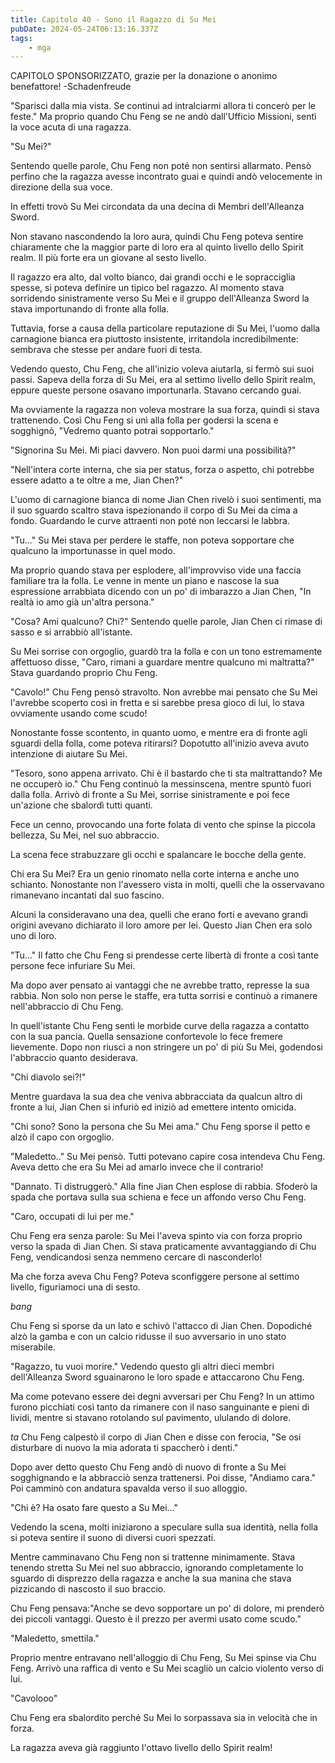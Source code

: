 ```yaml
---
title: Capitolo 40 - Sono il Ragazzo di Su Mei
pubDate: 2024-05-24T06:13:16.337Z
tags:
    - mga
---
```



CAPITOLO SPONSORIZZATO, grazie per la donazione o anonimo benefattore!
-Schadenfreude


"Sparisci dalla mia vista. Se continui ad intralciarmi allora ti concerò per le feste." Ma proprio quando Chu Feng se ne andò dall'Ufficio Missioni, sentì la voce acuta di una ragazza.


"Su Mei?"


Sentendo quelle parole, Chu Feng non poté non sentirsi allarmato. Pensò perfino che la ragazza avesse incontrato guai e quindi andò velocemente in direzione della sua voce.


In effetti trovò Su Mei circondata da una decina di Membri dell'Alleanza Sword.


Non stavano nascondendo la loro aura, quindi Chu Feng poteva sentire chiaramente che la maggior parte di loro era al quinto livello dello Spirit realm. Il più forte era un giovane al sesto livello.


Il ragazzo era alto, dal volto bianco, dai grandi occhi e le sopracciglia spesse, si poteva definire un tipico bel ragazzo. Al momento stava sorridendo sinistramente verso Su Mei e il gruppo dell'Alleanza Sword la stava importunando di fronte alla folla.


Tuttavia, forse a causa della particolare reputazione di Su Mei, l'uomo dalla carnagione bianca era piuttosto insistente, irritandola incredibilmente: sembrava che stesse per andare fuori di testa.


Vedendo questo, Chu Feng, che all'inizio voleva aiutarla, si fermò sui suoi passi. Sapeva della forza di Su Mei, era al settimo livello dello Spirit realm, eppure queste persone osavano importunarla. Stavano cercando guai.


Ma ovviamente la ragazza non voleva mostrare la sua forza, quindi si stava trattenendo. Così Chu Feng si unì alla folla per godersi la scena e sogghignò, "Vedremo quanto potrai sopportarlo."


"Signorina Su Mei. Mi piaci davvero. Non puoi darmi una possibilità?"


"Nell'intera corte interna, che sia per status, forza o aspetto, chi potrebbe essere adatto a te oltre a me, Jian Chen?"


L'uomo di carnagione bianca di nome Jian Chen rivelò i suoi sentimenti, ma il suo sguardo scaltro stava ispezionando il corpo di Su Mei da cima a fondo. Guardando le curve attraenti non poté non leccarsi le labbra.


"Tu..."  Su Mei stava per perdere le staffe, non poteva sopportare che qualcuno la importunasse in quel modo.


Ma proprio quando stava per esplodere, all'improvviso vide una faccia familiare tra la folla. Le venne in mente un piano e nascose la sua espressione arrabbiata dicendo con un po' di imbarazzo a Jian Chen, "In realtà io amo già un'altra persona."


"Cosa? Ami qualcuno? Chi?" Sentendo quelle parole, Jian Chen ci rimase di sasso e si arrabbiò all'istante.


Su Mei sorrise con orgoglio, guardò tra la folla e con un tono estremamente affettuoso disse,
"Caro, rimani a guardare mentre qualcuno mi maltratta?" Stava guardando proprio Chu Feng.


"Cavolo!" Chu Feng pensò stravolto. Non avrebbe mai pensato che Su Mei l'avrebbe scoperto così in fretta e si sarebbe presa gioco di lui, lo stava ovviamente usando come scudo!


Nonostante fosse scontento, in quanto uomo, e mentre era di fronte agli sguardi della folla, come poteva ritirarsi? Dopotutto all'inizio aveva avuto intenzione di aiutare Su Mei.


"Tesoro, sono appena arrivato. Chi è il bastardo che ti sta maltrattando? Me ne occuperò io." Chu Feng continuò la messinscena, mentre spuntò fuori dalla folla. Arrivò di fronte a Su Mei, sorrise sinistramente e poi fece un'azione che sbalordì tutti quanti.


Fece un cenno, provocando una forte folata di vento che spinse la piccola bellezza, Su Mei, nel suo abbraccio.


La scena fece strabuzzare gli occhi e spalancare le bocche della gente.


Chi era Su Mei? Era un genio rinomato nella corte interna e anche uno schianto.
Nonostante non l'avessero vista in molti, quelli che la osservavano rimanevano incantati dal suo fascino.


Alcuni la consideravano una dea, quelli che erano forti e avevano grandi origini avevano dichiarato il loro amore per lei. Questo Jian Chen era solo uno di loro.


"Tu..." Il fatto che Chu Feng si prendesse certe libertà di fronte a così tante persone fece infuriare Su Mei.


Ma dopo aver pensato ai vantaggi che ne avrebbe tratto, represse la sua rabbia. Non solo non perse le staffe, era tutta sorrisi e continuò a rimanere nell'abbraccio di Chu Feng.


In quell'istante Chu Feng sentì le morbide curve della ragazza a contatto con la sua pancia. Quella sensazione confortevole lo fece fremere lievemente. Dopo non riuscì a non stringere un po' di più Su Mei, godendosi l'abbraccio quanto desiderava.


"Chi diavolo sei?!"


Mentre guardava la sua dea che veniva abbracciata da qualcun altro di fronte a lui, Jian Chen si infuriò ed iniziò ad emettere intento omicida.


"Chi sono? Sono la persona che Su Mei ama." Chu Feng sporse il petto e alzò il capo con orgoglio.


"Maledetto.." Su Mei pensò. Tutti potevano capire cosa intendeva Chu Feng. Aveva detto che era Su Mei ad amarlo invece che il contrario!


"Dannato. Ti distruggerò." Alla fine Jian Chen esplose di rabbia. Sfoderò la spada che portava sulla sua schiena e fece un affondo verso Chu Feng.


"Caro, occupati di lui per me."


Chu Feng era senza parole: Su Mei l'aveva spinto via con forza proprio verso la spada di Jian Chen. Si stava praticamente avvantaggiando di Chu Feng, vendicandosi senza nemmeno cercare di nasconderlo!


Ma che forza aveva Chu Feng? Poteva sconfiggere persone al settimo livello, figuriamoci una di sesto.


*bang*


Chu Feng si sporse da un lato e schivò l'attacco di Jian Chen. Dopodiché alzò la gamba e con un calcio ridusse il suo avversario in uno stato miserabile.


"Ragazzo, tu vuoi morire." Vedendo questo gli altri dieci membri dell'Alleanza Sword sguainarono le loro spade e attaccarono Chu Feng.


Ma come potevano essere dei degni avversari per Chu Feng? In un attimo furono picchiati così tanto da rimanere con il naso sanguinante e pieni di lividi, mentre si stavano rotolando sul pavimento, ululando di dolore.


*ta* Chu Feng calpestò il corpo di Jian Chen e disse con ferocia, "Se osi disturbare di nuovo la mia adorata ti spaccherò i denti."


Dopo aver detto questo Chu Feng andò di nuovo di fronte a Su Mei sogghignando e la abbracciò senza trattenersi.
Poi disse, "Andiamo cara." Poi camminò con andatura spavalda verso il suo alloggio.


"Chi è? Ha osato fare questo a Su Mei..."


Vedendo la scena, molti iniziarono a speculare sulla sua identità, nella folla si poteva sentire il suono di diversi cuori spezzati.


Mentre camminavano Chu Feng non si trattenne minimamente. Stava tenendo stretta Su Mei nel suo abbraccio, ignorando completamente lo sguardo di disprezzo della ragazza e anche la sua manina che stava pizzicando di nascosto il suo braccio.


Chu Feng pensava:"Anche se devo sopportare un po' di dolore, mi prenderò dei piccoli vantaggi. Questo è il prezzo per avermi usato come scudo."


"Maledetto, smettila."


Proprio mentre entravano nell'alloggio di Chu Feng, Su Mei spinse via Chu Feng. Arrivò una raffica di vento e Su Mei scagliò un calcio violento verso di lui.


"Cavolooo"


Chu Feng era sbalordito perché Su Mei lo sorpassava sia in velocità che in forza.


La ragazza aveva già raggiunto l'ottavo livello dello Spirit realm!



